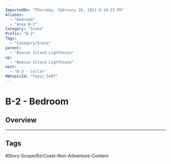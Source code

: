 ```yaml
---
ImportedOn: "Thursday, February 16, 2023 6:10:23 PM"
Aliases:
  - "Bedroom"
  - "Area B-2"
Category: "Scene"
Prefix: "B-2"
Tags:
  - "Category/Scene"
parent:
  - "Beacon Island Lighthouse"
up:
  - "Beacon Island Lighthouse"
next:
  - "B-3 - Cellar"
RWtopicId: "Topic_5487"
---
```

# B-2 - Bedroom
## Overview

---
## Tags
#Story-Scope/RzrCoast-Non-Adventure-Content

